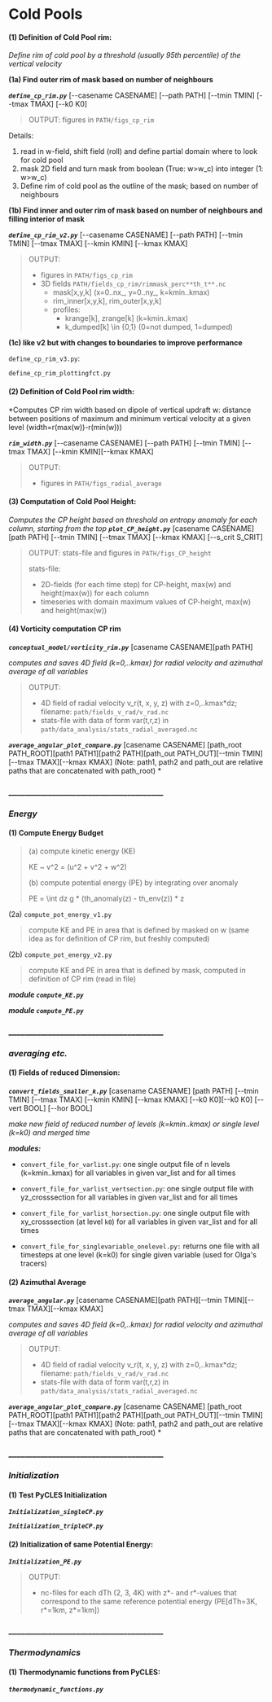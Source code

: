 



# Cold Pools

#### (1) Definition of Cold Pool rim:
*Define rim of cold pool by a threshold (usually 95th percentile) of the vertical velocity*

**(1a) Find outer rim of mask based on number of neighbours**

***`define_cp_rim.py`*** [--casename CASENAME] [--path PATH] [--tmin TMIN] [--tmax TMAX] [--k0 K0] 
> OUTPUT: figures in ``PATH/figs_cp_rim``

Details:
1. read in w-field, shift field (roll) and define partial domain where to look for cold pool
2. mask 2D field and turn mask from boolean (True: w>w_c) into integer (1: w>w_c)
3. Define rim of cold pool as the outline of the mask; based on number of neighbours


**(1b) Find inner and outer rim of mask based on number of neighbours and filling interior of mask**

***`define_cp_rim_v2.py`*** [--casename CASENAME] [--path PATH] [--tmin TMIN] [--tmax TMAX] [--kmin KMIN] [--kmax KMAX]
 
> OUTPUT:
> - figures in ``PATH/figs_cp_rim``  
> - 3D fields ``PATH/fields_cp_rim/rimmask_perc**th_t**.nc``
>    - mask[x,y,k] (x=0..nx_, y=0..ny_, k=kmin..kmax)
>    - rim_inner[x,y,k], rim_outer[x,y,k]
>    - profiles:
>        - krange[k], zrange[k] (k=kmin..kmax)
>        - k_dumped[k] \in {0,1} (0=not dumped, 1=dumped) 
 
 
**(1c) like v2 but with changes to boundaries to improve performance**

`define_cp_rim_v3.py`: 

`define_cp_rim_plottingfct.py`




#### (2) Definition of Cold Pool rim width:
*Computes CP rim width based on dipole of vertical updraft w: distance between positions of maximum and 
minimum vertical velocity at a given level (width=r(max(w))-r(min(w))) 

***`rim_width.py`***
[--casename CASENAME] [--path PATH] [--tmin TMIN] [--tmax TMAX] [--kmin KMIN][--kmax KMAX]

> OUTPUT:
> - figures in ``PATH/figs_radial_average``  

#### (3) Computation of Cold Pool Height:
*Computes the CP height based on threshold on entropy anomaly for each column, starting from the top*
***`plot_CP_height.py`*** [casename CASENAME] [path PATH] [--tmin TMIN] [--tmax TMAX] [--kmax KMAX] [--s_crit S_CRIT]
> OUTPUT: stats-file and figures in ``PATH/figs_CP_height``
>
> stats-file: 
> - 2D-fields (for each time step) for CP-height, max(w) and height(max(w)) for each column
> - timeseries with domain maximum values of CP-height, max(w) and height(max(w))


 #### (4) Vorticity computation CP rim
***`conceptual_model/vorticity_rim.py`*** [casename CASENAME][path PATH]

*computes and saves 4D field (k=0,..kmax) for radial velocity and azimuthal average of all variables*

 > OUTPUT: 
 > - 4D field of radial velocity v_r(t, x, y, z) with z=0,..kmax*dz; filename: `path/fields_v_rad/v_rad.nc`
 > - stats-file with data of form var(t,r,z) in `path/data_analysis/stats_radial_averaged.nc`
 
 ***`average_angular_plot_compare.py`*** [casename CASENAME]
 [path_root PATH_ROOT][path1 PATH1][path2 PATH][path_out PATH_OUT][--tmin TMIN][--tmax TMAX][--kmax KMAX]
 (Note: path1, path2 and path_out are relative paths that are concatenated with path_root)
 *


### _______________________________________
### ***Energy***
#### (1) Compute Energy Budget

> (a) compute kinetic energy (KE)
>
> KE ~ v^2 = (u^2 + v^2 + w^2)
>
> (b) compute potential energy (PE) by integrating over anomaly
>
> PE = \int dz g * (th_anomaly(z) - th_env(z)) * z

(2a) ```compute_pot_energy_v1.py```
> compute KE and PE in area that is defined by masked on w 
(same idea as for definition of CP rim, but freshly computed)

(2b) ```compute_pot_energy_v2.py```
> compute KE and PE in area that is defined by mask, 
computed in definition of CP rim (read in file)

***module ``compute_KE.py``***

***module ``compute_PE.py``*** 






### _______________________________________
### ***averaging etc.***

#### (1) Fields of reduced Dimension:
***`convert_fields_smaller_k.py`*** [casename CASENAME] [path PATH] [--tmin TMIN] [--tmax TMAX]
[--kmin KMIN] [--kmax KMAX] [--k0 K0][--k0 K0] [--vert BOOL] [--hor BOOL]

*make new field of reduced number of levels (k=kmin..kmax) or single level (k=k0) and merged time*

***modules:***

- ``convert_file_for_varlist.py``: one single output file of n levels (k=kmin..kmax) for all variables in 
given var_list and for all times

- ``convert_file_for_varlist_vertsection.py``: one single output file with yz_crosssection for all variables in 
given var_list and for all times

- ``convert_file_for_varlist_horsection.py``: one single output file with xy_crosssection (at level ``k0``) 
for all variables in given var_list and for all times

- ``convert_file_for_singlevariable_onelevel.py:`` returns one file with all timesteps at one level (k=k0) for 
single given variable 
(used for Olga's tracers) 



#### (2) Azimuthal Average 
***`average_angular.py`*** [casename CASENAME][path PATH][--tmin TMIN][--tmax TMAX][--kmax KMAX]

*computes and saves 4D field (k=0,..kmax) for radial velocity and azimuthal average of all variables*

 > OUTPUT: 
 > - 4D field of radial velocity v_r(t, x, y, z) with z=0,..kmax*dz; filename: `path/fields_v_rad/v_rad.nc`
 > - stats-file with data of form var(t,r,z) in `path/data_analysis/stats_radial_averaged.nc`
 
 ***`average_angular_plot_compare.py`*** [casename CASENAME]
 [path_root PATH_ROOT][path1 PATH1][path2 PATH][path_out PATH_OUT][--tmin TMIN][--tmax TMAX][--kmax KMAX]
 (Note: path1, path2 and path_out are relative paths that are concatenated with path_root)
 *
 
### _______________________________________
### ***Initialization***
#### (1) Test PyCLES Initialization
***`Initialization_singleCP.py`***

***`Initialization_tripleCP.py`***

#### (2) Initialization of same Potential Energy:

***`Initialization_PE.py`***

> OUTPUT: 
> - nc-files for each dTh (2, 3, 4K) with z*- and r*-values that correspond to the same reference potential energy
(PE[dTh=3K, r*=1km, z*=1km])  


### _______________________________________
### ***Thermodynamics***
#### (1) Thermodynamic functions from PyCLES:
***`thermodynamic_functions.py`***